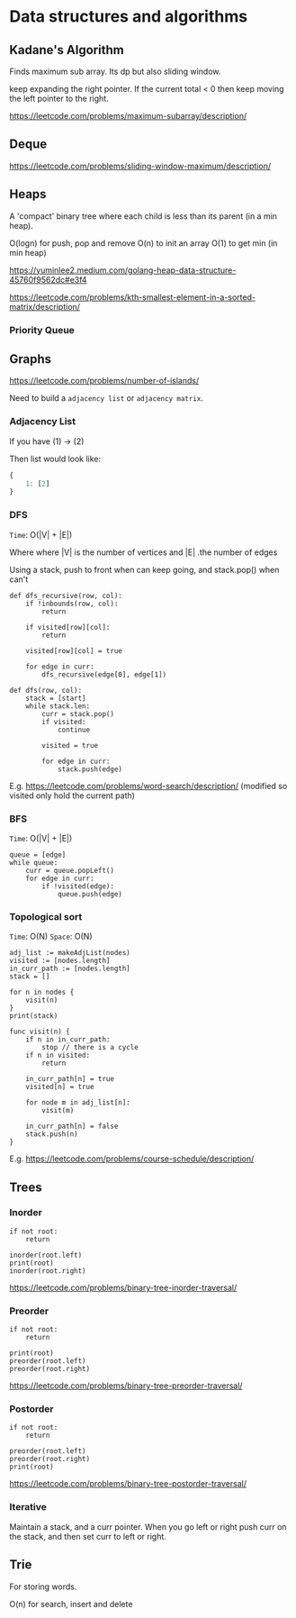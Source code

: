 # Data structures and algorithms

## Kadane's Algorithm

Finds maximum sub array. Its dp but also sliding window.

keep expanding the right pointer. If the current total < 0 then keep moving the left pointer to the right.

https://leetcode.com/problems/maximum-subarray/description/

## Deque

https://leetcode.com/problems/sliding-window-maximum/description/

## Heaps

A 'compact' binary tree where each child is less than its parent (in a min heap).

O(logn) for push, pop and remove
O(n) to init an array
O(1) to get min (in min heap)

https://yuminlee2.medium.com/golang-heap-data-structure-45760f9562dc#e3f4

https://leetcode.com/problems/kth-smallest-element-in-a-sorted-matrix/description/

### Priority Queue

## Graphs

https://leetcode.com/problems/number-of-islands/

Need to build a `adjacency list` or `adjacency matrix`.

### Adjacency List

If you have (1) -> (2)

Then list would look like:

```js
{
    1: [2]
}
```

### DFS

`Time`: O(|V| + |E|)

Where where |V| is the number of vertices and |E| .the number of edges

Using a stack, push to front when can keep going, and stack.pop() when can't

```
def dfs_recursive(row, col):
    if !inbounds(row, col):
        return

    if visited[row][col]:
        return

    visited[row][col] = true

    for edge in curr:
        dfs_recursive(edge[0], edge[1])
```

```
def dfs(row, col):
    stack = [start]
    while stack.len:
        curr = stack.pop()
        if visited:
            continue

        visited = true

        for edge in curr:
            stack.push(edge)

```

E.g. https://leetcode.com/problems/word-search/description/ (modified so visited only hold the current path)

### BFS

`Time`: O(|V| + |E|)

```
queue = [edge]
while queue:
    curr = queue.popLeft()
    for edge in curr:
        if !visited(edge):
            queue.push(edge)
```

### Topological sort

`Time`: O(N)
`Space`: O(N)

```
adj_list := makeAdjList(nodes)
visited := [nodes.length]
in_curr_path := [nodes.length]
stack = []

for n in nodes {
    visit(n)
}
print(stack)

func visit(n) {
    if n in in_curr_path:
        stop // there is a cycle
    if n in visited:
        return

    in_curr_path[n] = true
    visited[n] = true

    for node m in adj_list[n]:
        visit(m)

    in_curr_path[n] = false
    stack.push(n)
}
```

E.g. https://leetcode.com/problems/course-schedule/description/

## Trees

### Inorder

```
if not root:
    return

inorder(root.left)
print(root)
inorder(root.right)
```

https://leetcode.com/problems/binary-tree-inorder-traversal/

### Preorder

```
if not root:
    return

print(root)
preorder(root.left)
preorder(root.right)
```

https://leetcode.com/problems/binary-tree-preorder-traversal/

### Postorder

```
if not root:
    return

preorder(root.left)
preorder(root.right)
print(root)
```

https://leetcode.com/problems/binary-tree-postorder-traversal/

### Iterative

Maintain a stack, and a curr pointer. When you go left or right push curr on the stack, and then set curr to left or right.

## Trie

For storing words.

O(n) for search, insert and delete
